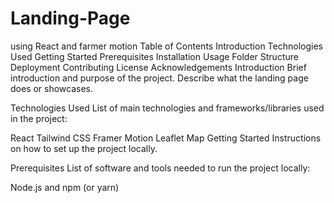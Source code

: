 # Landing-Page
using React and farmer motion
Table of Contents
Introduction
Technologies Used
Getting Started
Prerequisites
Installation
Usage
Folder Structure
Deployment
Contributing
License
Acknowledgements
Introduction
Brief introduction and purpose of the project. Describe what the landing page does or showcases.

Technologies Used
List of main technologies and frameworks/libraries used in the project:

React
Tailwind CSS
Framer Motion
Leaflet Map
Getting Started
Instructions on how to set up the project locally.

Prerequisites
List of software and tools needed to run the project locally:

Node.js and npm (or yarn)
